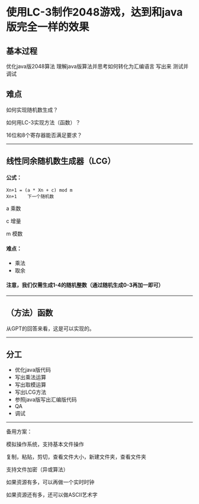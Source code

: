 # 使用LC-3制作2048游戏，达到和java版完全一样的效果
## 基本过程
优化java版2048算法
理解java版算法并思考如何转化为汇编语言
写出来
测试并调试

## 难点
如何实现随机数生成？

如何用LC-3实现方法（函数）？

16位和8个寄存器能否满足要求？

---
## 线性同余随机数生成器（LCG）

#### 公式：   
    Xn+1 = (a * Xn + c) mod m
    Xn+1    下一个随机数

a       乘数

c       增量

m       模数
#### 难点：

- 乘法
- 取余

#### 注意，我们仅需生成1-4的随机整数（通过随机生成0-3再加一即可）

---
## （方法）函数
从GPT的回答来看，这是可以实现的。

---
## 分工

- 优化java版代码
- 写出乘法运算
- 写出取模运算
- 写出LCG方法
- 参照java版写出汇编版代码
- QA
- 调试

---
备用方案：

模拟操作系统，支持基本文件操作

复制，粘贴，剪切，查看文件大小，新建文件夹，查看文件夹

支持文件加密（异或算法）

如果资源有多，可以再做一个实时时钟

如果资源还有多，还可以做ASCII艺术字